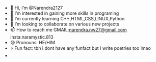 - 👋 Hi, I’m @Narendra2127
- 👀 I’m interested in gaining more skills in programing
- 🌱 I’m currently learning C++,HTML,CSS,LINUX,Python
- 💞️ I’m looking to collaborate on various new projects
- 📫 How to reach me GMAIL:narendra.nw27@gmail.com insta:naramystic.813
- 😄 Pronouns: HE/HIM
- ⚡ Fun fact: tbh i dont have any funfact but I write poetries too lmao
- 

<!---
Narendra2127/Narendra2127 is a ✨ special ✨ repository because its `README.md` (this file) appears on your GitHub profile.
You can click the Preview link to take a look at your changes.
--->
